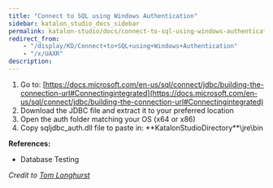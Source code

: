 ```yaml
---
title: "Connect to SQL using Windows Authentication" 
sidebar: katalon_studio_docs_sidebar
permalink: katalon-studio/docs/connect-to-sql-using-windows-authentication.html 
redirect_from:
    - "/display/KD/Connect+to+SQL+using+Windows+Authentication"
    - "/x/UAXR"
description: 
---
```

1.  Go to: [https://docs.microsoft.com/en-us/sql/connect/jdbc/building-the-connection-url#Connectingintegrated](https://docs.microsoft.com/en-us/sql/connect/jdbc/building-the-connection-url#Connectingintegrated)
2.  Download the JDBC file and extract it to your preferred location
3.  Open the auth folder matching your OS (x64 or x86)
4.  Copy sqljdbc_auth.dll file to paste in: \*\*KatalonStudioDirectory\*\*\\jre\\bin

**References:**

*   Database Testing

_Credit to [Tom Longhurst](https://forum.katalon.com/discussion/6425/connect-to-sql-using-windows-authentication#Comment_14711)_